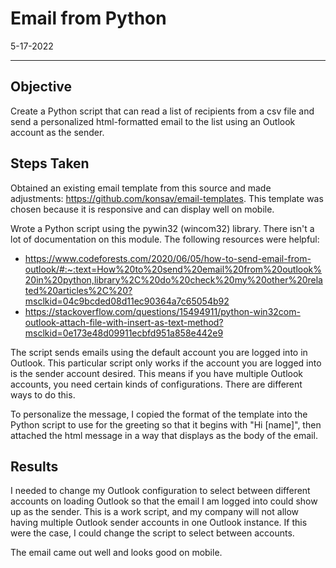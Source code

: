 # Email from Python
5-17-2022
___
## Objective
Create a Python script that can read a list of recipients from a csv file and send a personalized html-formatted email to the list using an Outlook account as the sender. 

## Steps Taken
Obtained an existing email template from this source and made adjustments: https://github.com/konsav/email-templates. This template was chosen because it is responsive and can display well on mobile.

Wrote a Python script using the pywin32 (wincom32) library. There isn't a lot of documentation on this module. The following resources were helpful:
* https://www.codeforests.com/2020/06/05/how-to-send-email-from-outlook/#:~:text=How%20to%20send%20email%20from%20outlook%20in%20python,library%2C%20do%20check%20my%20other%20related%20articles%2C%20?msclkid=04c9bcded08d11ec90364a7c65054b92
* https://stackoverflow.com/questions/15494911/python-win32com-outlook-attach-file-with-insert-as-text-method?msclkid=0e173e48d09911ecbfd951a858e442e9

The script sends emails using the default account you are logged into in Outlook. This particular script only works if the account you are logged into is the sender account desired. This means if you have multiple Outlook accounts, you need certain kinds of configurations. There are different ways to do this.

To personalize the message, I copied the format of the template into the Python script to use for the greeting so that it begins with "Hi [name]", then attached the html message in a way that displays as the body of the email.

## Results
I needed to change my Outlook configuration to select between different accounts on loading Outlook so that the email I am logged into could show up as the sender. This is a work script, and my company will not allow having multiple Outlook sender accounts in one Outlook instance. If this were the case, I could change the script to select between accounts.

The email came out well and looks good on mobile.
